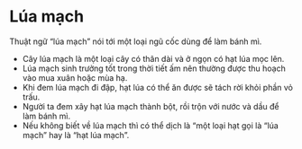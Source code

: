 # Lúa mạch

Thuật ngữ “lúa mạch” nói tới một loại ngũ cốc dùng để làm bánh mì.
- Cây lúa mạch là một loại cây có thân dài và ở ngọn có hạt lúa mọc lên.
- Lúa mạch sinh trưởng tốt trong thời tiết ấm nên thường được thu hoạch vào mua xuân hoặc mùa hạ. 
- Khi đem lúa mạch đi đập, hạt lúa có thể ăn được sẽ tách rời khỏi phần vỏ trấu.
- Người ta đem xây hạt lúa mạch thành bột, rồi trộn với nước và dầu để làm bánh mì.
- Nếu không biết về lúa mạch thì có thể dịch là “một loại hạt gọi là “lúa mạch” hay là “hạt lúa mạch”.

